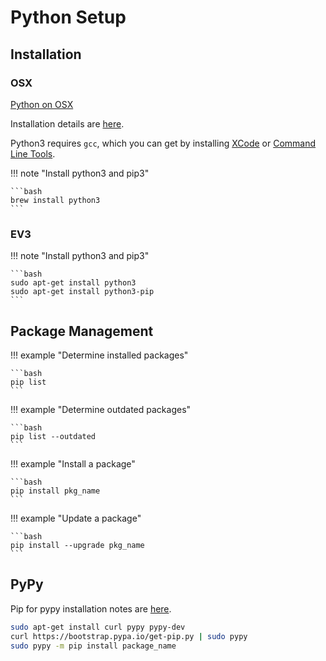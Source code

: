 # Python Setup

## Installation

### OSX

[Python on OSX](https://medium.com/@briantorresgil/definitive-guide-to-python-on-mac-osx-65acd8d969d0)

Installation details are [here](http://docs.python-guide.org/en/latest/starting/install3/osx/).

Python3 requires `gcc`, which you can get by installing 
[XCode](http://developer.apple.com/xcode/) or 
[Command Line Tools](https://developer.apple.com/downloads/).

!!! note "Install python3 and pip3"

    ```bash
    brew install python3
    ```

### EV3

!!! note "Install python3 and pip3"

    ```bash
    sudo apt-get install python3
    sudo apt-get install python3-pip
    ```


## Package Management

!!! example "Determine installed packages"

    ```bash
    pip list 
    ```

!!! example "Determine outdated packages"

    ```bash
    pip list --outdated
    ```

!!! example "Install a package"

    ```bash
    pip install pkg_name
    ```

!!! example "Update a package"

    ```bash
    pip install --upgrade pkg_name
    ```

## PyPy 

Pip for pypy installation notes are [here](https://devforgalaxy.github.io/en/2017/03/13/install-and-use-pip-for-pypy-en.html).

```bash
sudo apt-get install curl pypy pypy-dev
curl https://bootstrap.pypa.io/get-pip.py | sudo pypy
sudo pypy -m pip install package_name
```

